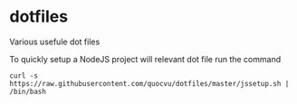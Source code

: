 # dotfiles

Various usefule dot files

To quickly setup a NodeJS project will relevant dot file run the command

    curl -s https://raw.githubusercontent.com/quocvu/dotfiles/master/jssetup.sh | /bin/bash
